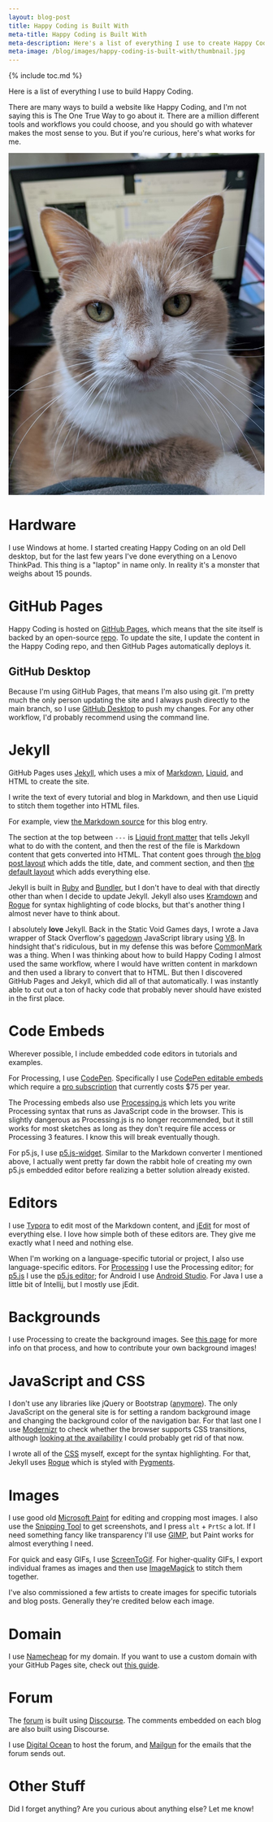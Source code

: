 ```yaml
---
layout: blog-post
title: Happy Coding is Built With
meta-title: Happy Coding is Built With
meta-description: Here's a list of everything I use to create Happy Coding.
meta-image: /blog/images/happy-coding-is-built-with/thumbnail.jpg
---
```


{% include toc.md %}

Here is a list of everything I use to build Happy Coding.

There are many ways to build a website like Happy Coding, and I'm not saying this is The One True Way to go about it. There are a million different tools and workflows you could choose, and you should go with whatever makes the most sense to you. But if you're curious, here's what works for me.

![Stanley](/blog/images/happy-coding-is-built-with/2020-09-07.jpg)

# Hardware

I use Windows at home. I started creating Happy Coding on an old Dell desktop, but for the last few years I've done everything on a Lenovo ThinkPad. This thing is a "laptop" in name only. In reality it's a monster that weighs about 15 pounds.

# GitHub Pages

Happy Coding is hosted on [GitHub Pages](https://pages.github.com/), which means that the site itself is backed by an open-source [repo](https://github.com/KevinWorkman/HappyCoding). To update the site, I update the content in the Happy Coding repo, and then GitHub Pages automatically deploys it.

## GitHub Desktop

Because I'm using GitHub Pages, that means I'm also using git. I'm pretty much the only person updating the site and I always push directly to the main branch, so I use [GitHub Desktop](https://desktop.github.com/) to push my changes. For any other workflow, I'd probably recommend using the command line.

# Jekyll

GitHub Pages uses [Jekyll](https://jekyllrb.com/), which uses a mix of [Markdown](https://commonmark.org/), [Liquid](https://shopify.github.io/liquid/), and HTML to create the site.

I write the text of every tutorial and blog in Markdown, and then use Liquid to stitch them together into HTML files.

For example, view [the Markdown source](https://raw.githubusercontent.com/KevinWorkman/HappyCoding/gh-pages/blog/_posts/2020-12-06-happy-coding-is-built-with.md) for this blog entry.

The section at the top between `---` is [Liquid front matter](https://jekyllrb.com/docs/front-matter/) that tells Jekyll what to do with the content, and then the rest of the file is Markdown content that gets converted into HTML. That content goes through [the blog post layout](https://github.com/KevinWorkman/HappyCoding/blob/gh-pages/_layouts/blog-post.html) which adds the title, date, and comment section, and then [the default layout](https://github.com/KevinWorkman/HappyCoding/blob/gh-pages/_layouts/default.html) which adds everything else.

Jekyll is built in [Ruby](https://www.ruby-lang.org/en/) and [Bundler](https://bundler.io/), but I don't have to deal with that directly other than when I decide to update Jekyll. Jekyll also uses [Kramdown](https://jekyllrb.com/docs/configuration/markdown/) and [Rogue](http://rouge.jneen.net/) for syntax highlighting of code blocks, but that's another thing I almost never have to think about.

I absolutely **love** Jekyll. Back in the Static Void Games days, I wrote a Java wrapper of Stack Overflow's [pagedown](https://github.com/StackExchange/pagedown) JavaScript library using [V8](https://github.com/eclipsesource/J2V8). In hindsight that's ridiculous, but in my defense this was before [CommonMark](https://commonmark.org/) was a thing. When I was thinking about how to build Happy Coding I almost used the same workflow, where I would have written content in markdown and then used a library to convert that to HTML. But then I discovered GitHub Pages and Jekyll, which did all of that automatically. I was instantly able to cut out a ton of hacky code that probably never should have existed in the first place.

# Code Embeds

Wherever possible, I include embedded code editors in tutorials and examples.

For Processing, I use [CodePen](https://codepen.io/). Specifically I use [CodePen editable embeds](https://blog.codepen.io/documentation/editable-embeds/) which require a [pro subscription](https://codepen.io/features/pro) that currently costs $75 per year.

The Processing embeds also use [Processing.js](https://github.com/processing-js/processing-js) which lets you write Processing syntax that runs as JavaScript code in the browser. This is slightly dangerous as Processing.js is no longer recommended, but it still works for most sketches as long as they don't require file access or Processing 3 features. I know this will break eventually though.

For p5.js, I use [p5.js-widget](https://toolness.github.io/p5.js-widget/). Similar to the Markdown converter I mentioned above, I actually went pretty far down the rabbit hole of creating my own p5.js embedded editor before realizing a better solution already existed.

# Editors

I use [Typora](https://typora.io/) to edit most of the Markdown content, and [jEdit](http://www.jedit.org/) for most of everything else. I love how simple both of these editors are. They give me exactly what I need and nothing else.

When I'm working on a language-specific tutorial or project, I also use language-specific editors. For [Processing](/tutorials/processing) I use the Processing editor; for [p5.js](/tutorials/p5js) I use the [p5.js editor](https://editor.p5js.org/); for Android I use [Android Studio](https://developer.android.com/studio). For Java I use a little bit of Intellij, but I mostly use jEdit.

# Backgrounds

I use Processing to create the background images. See [this page](https://github.com/KevinWorkman/HappyCoding/wiki/Contributing-Backgrounds) for more info on that process, and how to contribute your own background images!

# JavaScript and CSS

I don't use any libraries like jQuery or Bootstrap ([anymore](https://happycoding.io/blog/debootstrapification)). The only JavaScript on the general site is for setting a random background image and changing the background color of the navigation bar. For that last one I use [Modernizr](https://modernizr.com/) to check whether the browser supports CSS transitions, although [looking at the availability](https://caniuse.com/#feat=css-transitions) I could probably get rid of that now.

I wrote all of the [CSS](/css/main.css) myself, except for the syntax highlighting. For that, Jekyll uses [Rogue](http://rouge.jneen.net/) which is styled with [Pygments](https://pygments.org/).

# Images

I use good old [Microsoft Paint](https://en.wikipedia.org/wiki/Microsoft_Paint) for editing and cropping most images. I also use the [Snipping Tool](https://en.wikipedia.org/wiki/Snipping_Tool) to get screenshots, and I press `alt` + `PrtSc` a lot. If I need something fancy like transparency I'll use [GIMP](https://www.gimp.org/), but Paint works for almost everything I need.

For quick and easy GIFs, I use [ScreenToGif](https://www.screentogif.com/). For higher-quality GIFs, I export individual frames as images and then use [ImageMagick](https://imagemagick.org/index.php) to stitch them together.

I've also commissioned a few artists to create images for specific tutorials and blog posts. Generally they're credited below each image.

# Domain

I use [Namecheap](https://www.namecheap.com/) for my domain. If you want to use a custom domain with your GitHub Pages site, check out [this guide](https://docs.github.com/en/github/working-with-github-pages/managing-a-custom-domain-for-your-github-pages-site).

# Forum

The [forum](https://forum.happycoding.io) is built using [Discourse](https://www.discourse.org/). The comments embedded on each blog are also built using Discourse.

I use [Digital Ocean](https://www.digitalocean.com/) to host the forum, and [Mailgun](https://www.mailgun.com/) for the emails that the forum sends out.

# Other Stuff

Did I forget anything? Are you curious about anything else? Let me know!
